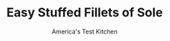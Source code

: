 ---
layout: ../../layouts/MarkdownPostLayout.astro
title: Easy Stuffed Fillets of Sole
author: America's Test Kitchen
pubDate: 2023-03-15
description: "Tasty stuffed sole fillets in only 30 minutes? Its easier than you think."
image_url: https://res.cloudinary.com/hksqkdlah/image/upload/ar_1:1,c_fill,dpr_2.0,f_auto,fl_lossy.progressive.strip_profile,g_faces:auto,q_auto:low,w_344/7278_cvr-sfs-stuffed-sole2-279918
tags: ["Main Courses","Fish & Seafood","Weeknight","30-Minute Suppers"]
calories: 2538
protein: 25
carbohydrates: 16
fats: 
fiber: 1
ingredients: ["4 slices, hearty white sandwich bread, torn into pieces","1/2 cup, mayonnaise","3 tablespoons, unsalted butter, melted","1 tablespoon, Dijon mustard","2 , garlic cloves minced","2 teaspoons, grated zest and 1 tablespoon juice from 1 lemon","3 tablespoons, finely chopped fresh chives",", Salt and pepper","8 , sole fillets, skinless (about 1 1/2 pounds)","3/4 cup, heavy cream"]
serves: 4
time: "30 minutes"
instructions: ["Adjust oven rack to middle position and heat oven to 475 degrees. Grease 13- by 9-inch baking dish. Pulse bread in food processor to coarse crumbs. Transfer crumbs to large bowl and microwave, stirring occasionally, until golden and crisp, 4 to 8 minutes. Add mayonnaise, butter, mustard, garlic, 2 tablespoons chives, lemon zest, ¼ teaspoon salt, and 1/8 teaspoon pepper to bowl and stir to combine.","Pat fish dry with paper towels and season with salt and pepper. Arrange fillets, smooth-side down, on work surface. Place ¼ cup filling on each fillet, roll, and arrange seam-side down in prepared baking dish.","Combine cream, lemon juice, ¼ teaspoon salt, and 1/8 teaspoon pepper in bowl. Pour cream mixture over fish and bake until stuffing is heated through and fish flakes apart when gently pressed, 12 to 14 minutes. Sprinkle with remaining chives. Serve."]
nutrition: ["392 mg Potassium","511 mg Phosphorus","117 mg Calcium","1 mg Iron","51 mg Magnesium","879 mg Sodium","1 mg Zinc","51 g Fat","3 mg Niacin (B3)","13 g Monounsaturated","15 g Polyunsaturated","3 mg Vitamin C","5 µg Vitamin D","171 mg Cholesterol","20 g Saturated","1 g Fiber","5 µg Folic acid","32 µg Folate (food)","3 g Sugars","10 µg Vitamin K","190 g Water","16 g Carbs","42 µg Folate equivalent (total)","25 g Protein","1 mg Vitamin E","2 µg Vitamin B12","278 µg Vitamin A","634 kcal Energy","2538 calories"]
notes: "“Toasting” the crumbs in the microwave rather than in the oven or on the stovetop saves 10 minutes."
---